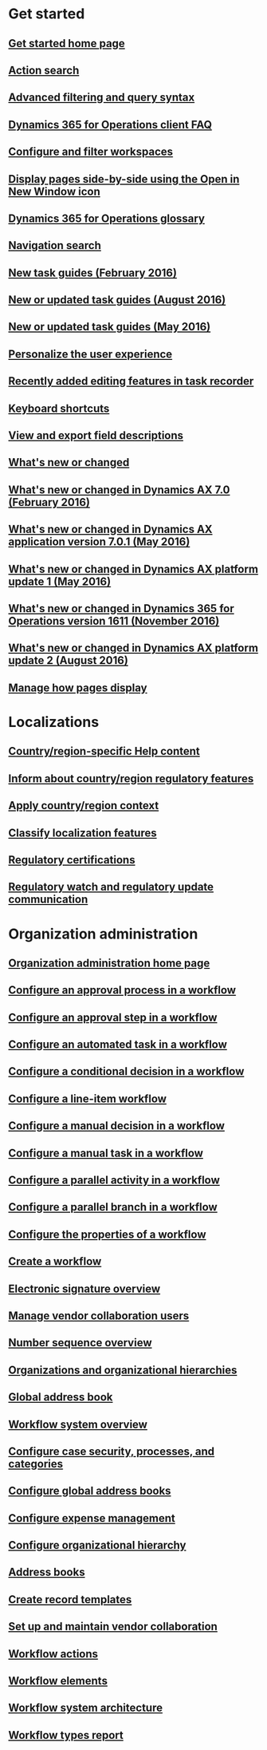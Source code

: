 # Get started
## [Get started home page](get-started\get-started-landing.md)
## [Action search](get-started\action-search.md)
## [Advanced filtering and query syntax](get-started\advanced-filtering-query-options.md)
## [Dynamics 365 for Operations client FAQ](get-started\client-faq.md)
## [Configure and filter workspaces](get-started\configure-filter-workspaces.md)
## [Display pages side-by-side using the Open in New Window icon](get-started\display-pages-side-by-side.md)
## [Dynamics 365 for Operations glossary](get-started\glossary.md)
## [Navigation search](get-started\navigation-search.md)
## [New task guides (February 2016)](get-started\new-task-guides-available-february-2016.md)
## [New or updated task guides (August 2016)](get-started\new-updated-task-guides-available-august-2016.md)
## [New or updated task guides (May 2016)](get-started\new-updated-task-guides-available-may-2016.md)
## [Personalize the user experience](get-started\personalize-user-experience.md)
## [Recently added editing features in task recorder](get-started\recently-added-editing-features-in-task-recorder.md)
## [Keyboard shortcuts](get-started\shortcut-keys.md)
## [View and export field descriptions](get-started\view-export-field-descriptions.md)
## [What's new or changed](get-started\whats-new-changed.md)
## [What's new or changed in Dynamics AX 7.0 (February 2016)](get-started\whats-new-changed-7-0-february-2016.md)
## [What's new or changed in Dynamics AX application version 7.0.1 (May 2016)](get-started\whats-new-changed-application-version-7-0-1-may-2016.md)
## [What's new or changed in Dynamics AX platform update 1 (May 2016)](get-started\whats-new-changed-platform-version-7-1-may-2016.md)
## [What's new or changed in Dynamics 365 for Operations version 1611 (November 2016)](get-started\whats-new-dynamics-365-operations-1611.md)
## [What's new or changed in Dynamics AX platform update 2 (August 2016)](get-started\whats-new-platform-update-2.md)
## [Manage how pages display](get-started\window-management.md)
# Localizations
## [Country/region-specific Help content](localizations\country_region.md)
## [Inform about country/region regulatory features](localizations\inform-msft-new-countryregion-regulations.md)
## [Apply country/region context](localizations\localization-requirements-apply-country-context.md)
## [Classify localization features](localizations\localization-requirements-classify-localization-features.md)
## [Regulatory certifications](localizations\localization-requirements-regulatory-certifications.md)
## [Regulatory watch and regulatory update communication](localizations\localization-requirements-regulatory-watch-communication.md)
# Organization administration
## [Organization administration home page](organization-administration\organization-administration-home-page.md)
## [Configure an approval process in a workflow](organization-administration\configure-approval-process-workflow.md)
## [Configure an approval step in a workflow](organization-administration\configure-approval-step-workflow.md)
## [Configure an automated task in a workflow](organization-administration\configure-automated-task-workflow.md)
## [Configure a conditional decision in a workflow](organization-administration\configure-conditional-decision-workflow.md)
## [Configure a line-item workflow](organization-administration\configure-line-item-workflow.md)
## [Configure a manual decision in a workflow](organization-administration\configure-manual-decision-workflow.md)
## [Configure a manual task in a workflow](organization-administration\configure-manual-task-workflow.md)
## [Configure a parallel activity in a workflow](organization-administration\configure-parallel-activity-workflow.md)
## [Configure a parallel branch in a workflow](organization-administration\configure-parallel-branch-workflow.md)
## [Configure the properties of a workflow](organization-administration\configure-workflow-properties.md)
## [Create a workflow](organization-administration\create-workflow.md)
## [Electronic signature overview](organization-administration\electronic-signature-overview.md)
## [Manage vendor collaboration users](organization-administration\manage-vendor-collaboration-users.md)
## [Number sequence overview](organization-administration\number-sequence-overview.md)
## [Organizations and organizational hierarchies](organization-administration\organizations-organizational-hierarchies.md)
## [Global address book](organization-administration\overview-global-address-book.md)
## [Workflow system overview](organization-administration\overview-workflow-system.md)
## [Configure case security, processes, and categories](organization-administration\plan-case-management.md)
## [Configure global address books](organization-administration\plan-configuration-global-address-book-additional-address-books.md)
## [Configure expense management](organization-administration\plan-expense-management.md)
## [Configure organizational hierarchy](organization-administration\plan-organizational-hierarchy.md)
## [Address books](organization-administration\qa-address-books.md)
## [Create record templates](organization-administration\record-templates.md)
## [Set up and maintain vendor collaboration](organization-administration\set-up-maintain-vendor-collaboration.md)
## [Workflow actions](organization-administration\workflow-actions.md)
## [Workflow elements](organization-administration\workflow-elements.md)
## [Workflow system architecture](organization-administration\workflow-system-architecture.md)
## [Workflow types report](organization-administration\workflow-types-report.md)
